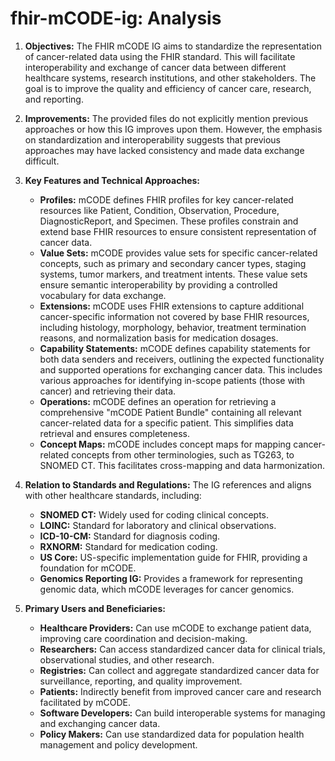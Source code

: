 # fhir-mCODE-ig: Analysis

1. **Objectives:** The FHIR mCODE IG aims to standardize the representation of cancer-related data using the FHIR standard. This will facilitate interoperability and exchange of cancer data between different healthcare systems, research institutions, and other stakeholders. The goal is to improve the quality and efficiency of cancer care, research, and reporting.

2. **Improvements:** The provided files do not explicitly mention previous approaches or how this IG improves upon them. However, the emphasis on standardization and interoperability suggests that previous approaches may have lacked consistency and made data exchange difficult.

3. **Key Features and Technical Approaches:**
    - **Profiles:** mCODE defines FHIR profiles for key cancer-related resources like Patient, Condition, Observation, Procedure, DiagnosticReport, and Specimen. These profiles constrain and extend base FHIR resources to ensure consistent representation of cancer data.
    - **Value Sets:** mCODE provides value sets for specific cancer-related concepts, such as primary and secondary cancer types, staging systems, tumor markers, and treatment intents. These value sets ensure semantic interoperability by providing a controlled vocabulary for data exchange.
    - **Extensions:** mCODE uses FHIR extensions to capture additional cancer-specific information not covered by base FHIR resources, including histology, morphology, behavior, treatment termination reasons, and normalization basis for medication dosages.
    - **Capability Statements:** mCODE defines capability statements for both data senders and receivers, outlining the expected functionality and supported operations for exchanging cancer data. This includes various approaches for identifying in-scope patients (those with cancer) and retrieving their data.
    - **Operations:** mCODE defines an operation for retrieving a comprehensive "mCODE Patient Bundle" containing all relevant cancer-related data for a specific patient. This simplifies data retrieval and ensures completeness.
    - **Concept Maps:** mCODE includes concept maps for mapping cancer-related concepts from other terminologies, such as TG263, to SNOMED CT. This facilitates cross-mapping and data harmonization.

4. **Relation to Standards and Regulations:** The IG references and aligns with other healthcare standards, including:
    - **SNOMED CT:** Widely used for coding clinical concepts.
    - **LOINC:** Standard for laboratory and clinical observations.
    - **ICD-10-CM:** Standard for diagnosis coding.
    - **RXNORM:** Standard for medication coding.
    - **US Core:** US-specific implementation guide for FHIR, providing a foundation for mCODE.
    - **Genomics Reporting IG:** Provides a framework for representing genomic data, which mCODE leverages for cancer genomics.

5. **Primary Users and Beneficiaries:**
    - **Healthcare Providers:** Can use mCODE to exchange patient data, improving care coordination and decision-making.
    - **Researchers:** Can access standardized cancer data for clinical trials, observational studies, and other research.
    - **Registries:** Can collect and aggregate standardized cancer data for surveillance, reporting, and quality improvement.
    - **Patients:** Indirectly benefit from improved cancer care and research facilitated by mCODE.
    - **Software Developers:** Can build interoperable systems for managing and exchanging cancer data.
    - **Policy Makers:** Can use standardized data for population health management and policy development. 
